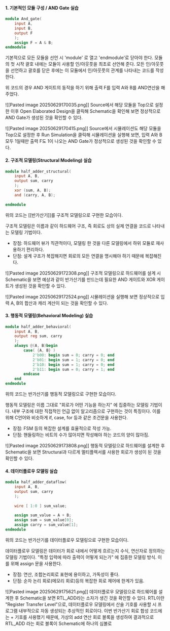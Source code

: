 #### 1. 기본적인 모듈 구성 / AND Gate 실습
```verilog title:"And gate"
module And_gate(
    input A,
    input B,
    output F
    );   
    assign F = A & B; 
endmodule
```
기본적으로 모든 모듈을 선언 시 'module' 로 열고 'endmodule'로 닫아야 한다.
모듈의 첫 시작 괄호 내에는 모듈이 사용할 인/아웃풋을 최초로 선언해 준다.
모든 인/아웃풋을 선언하고 괄호를 닫은 후에는 이 모듈에서 인/아웃풋의 관계를 나타내는 코드를 작성한다.

위 코드의 경우 AND 게이트의 동작을 하기 위해 출력 F를 입력 A와 B를 AND연산을 해 주었다.

![[Pasted image 20250629170035.png]]
Source에서 해당 모듈을 Top으로 설정한 이후 Open Elaborated Design을 클릭해 Schematic을 확인해 보면 정상적으로 AND Gate가 생성된 것을 확인할 수 있다.

![[Pasted image 20250629170415.png]]
Source에서 시뮬레이션도 해당 모듈을 Top으로 설정한 후 Run Simulation을 클릭해 시뮬레이션을 실행해 보면, 입력 A와 B 모두 1일때만 출력 F도 1이 나오는 AND Gate가 정상적으로 생성된 것을 확인할 수 있다.


#### 2. 구조적 모델링(Structural Modeling) 실습
```verilog title:"Half Adder_Structural"
module half_adder_structural(
    input A, B,
    output sum, carry 
    );
    xor (sum, A, B);
    and (carry, A, B);
    
endmodule
```
위의 코드는 [[반가산기]]를 구조적 모델링으로 구현한 모습이다.

구조적 모델링은 이름과 같이 하드웨어 구조, 즉 회로도 상의 실제 연결을 코드로 나타내는 모델링 기법이다.
- 장점: 하드웨어 뷰가 직관적이다, 모델링 한 것을 다른 모델링에서 하위 모듈로 재사용하기 편리하다.
- 단점: 설계 구조가 복잡해지면 회로의 모든 연결을 명시해야 하기 때문에 복잡해진다.

![[Pasted image 20250629172308.png]]
구조적 모델링으로 하드웨어를 설계 시 Schematic을 보면 예상과 같이 반가산기를 만드는데 필요한 AND 게이트와 XOR 게이트가 생성된 것을 확인할 수 있다.

![[Pasted image 20250629172524.png]]
시뮬레이션을 실행해 보면 정상적으로 입력 A, B의 합산과 캐리 계산이 되는 것을 확인할 수 있다.


#### 3. 행동적 모델링(Behavioral Modeling) 실습
```verilog title:"Half Adder_Behavioral"
module half_adder_behavioral(
    input A, B,
    output reg sum, carry
    );
    always @(A, B)begin
        case( {A, B} )
            2'b00: begin sum = 0; carry = 0; end
            2'b01: begin sum = 1; carry = 0; end
            2'b10: begin sum = 1; carry = 0; end
            2'b11: begin sum = 0; carry = 1; end
        endcase
    end
endmodule
```
위의 코드는 반가산기를 행동적 모델링으로 구현한 모습이다.

행동적 모델링은 이름 그대로 "회로가 어떤 기능을 하는지" 에 집중하는 모델링 기법이다.
내부 구조에 대한 직접적인 언급 없이 알고리즘으로 구현하는 것이 특징이다.
이를 위해 C언어와 비슷하게 if, case, for 등과 같은 조건문을 사용한다.

- 장점: FSM 등의 복잡한 설계를 효율적으로 작성 가능.
- 단점:  핸들링하는 비트의 수가 많아지면 작성해야 하는 코드의 양이 많아짐.

![[Pasted image 20250629173808.png]]
행동적 모델링으로 하드웨어를 설계한 후 Schematic을 보면 Structural과 다르게 멀티플렉서를 사용한 회로가 생성이 된 것을 확인할 수 있다.


#### 4. 데이터플로우 모델링 실습
```verilog title:"Half Adder_Dataflow"
module half_adder_dataflow(
    input A, B,
    output sum, carry    
    );
    
    wire [ 1:0 ] sum_value;
    
    assign sum_value = A + B;
    assign sum = sum_value[0];
    assign carry = sum_value[1];
endmodule
```
위의 코드는 반가산기를 데이터플로우 모델링으로 구현한 모습이다.

데이터플로우 모델링은 데이터가 회로 내에서 어떻게 흐르는지 수식, 연산자로 정의하는 모델링 기법이다.
"특정 입력에 따라 출력이 어떻게 되는가" 에 집중한 모델링 방식. 이를 위해 assign 문을 사용한다.

- 장점: 연산, 조합논리회로 표현에 용이하고, 가독성이 좋다.
- 단점: 순차 논리 회로(메모리 회로)등의 복잡한 회로 제어에 한계가 있음.

![[Pasted image 20250629175621.png]]
데이터플로우 모델링으로 하드웨어를 설계한 후 Schematic을 보면 RTL_ADD라는 소자가 생긴 것을 확인할 수 있다. RTL이란 "Register Transfer Level"으로, 데이터플로우 모델링에서 산술 기호를 사용할 시 프로그램 내부적으로 자동 생성되는 추상적인 회로이다.
이번 반가산기 회로 합성 코드에는 + 기호를 사용했기 때문에, 가상의 add 연산 회로 블록을 생성하여 결과적으로 RTL_ADD 라는 회로 블록이 Schematic에 하나의 심볼로 